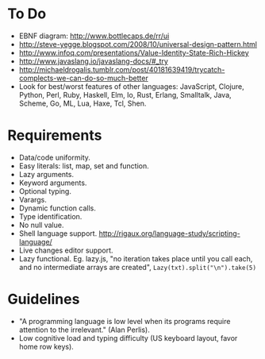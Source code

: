 # To Do #

- EBNF diagram: http://www.bottlecaps.de/rr/ui
- http://steve-yegge.blogspot.com/2008/10/universal-design-pattern.html
- http://www.infoq.com/presentations/Value-Identity-State-Rich-Hickey
- http://www.javaslang.io/javaslang-docs/#_try
- http://michaeldrogalis.tumblr.com/post/40181639419/trycatch-complects-we-can-do-so-much-better
- Look for best/worst features of other languages: JavaScript, Clojure, Python, Perl, Ruby, Haskell, Elm, Io, Rust, Erlang, Smalltalk, Java, Scheme, Go, ML, Lua, Haxe, Tcl, Shen.

# Requirements #

- Data/code uniformity.
- Easy literals: list, map, set and function.
- Lazy arguments.
- Keyword arguments.
- Optional typing.
- Varargs.
- Dynamic function calls.
- Type identification.
- No null value.
- Shell language support. http://rigaux.org/language-study/scripting-language/
- Live changes editor support. 
- Lazy functional. Eg. lazy.js, "no iteration takes place until you call each, and no intermediate arrays are created", `Lazy(txt).split("\n").take(5)`

# Guidelines #

- "A programming language is low level when its programs require attention to the irrelevant." (Alan Perlis).
- Low cognitive load and typing difficulty (US keyboard layout, favor home row keys).
